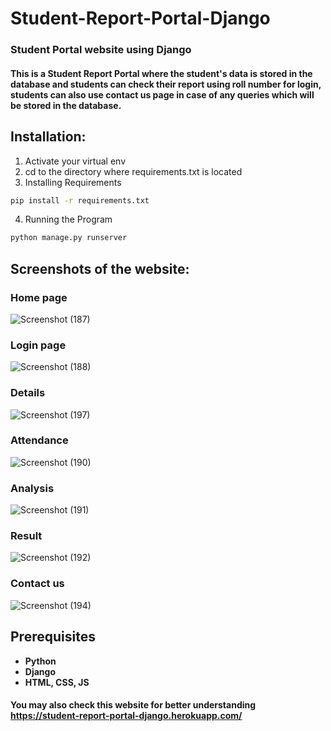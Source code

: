 # __Student-Report-Portal-Django__
### Student Portal website using Django
#### This is a Student Report Portal where the student's data is stored in the database and students can check their report using roll number for login, students can also use contact us page in case of any queries which will be stored in the database.

## Installation:
1) Activate your virtual env
2) cd to the directory where requirements.txt is located
3) Installing Requirements
```bash
pip install -r requirements.txt
```
4) Running the Program
```bash
python manage.py runserver
```

## Screenshots of the website:

### Home page
![Screenshot (187)](https://user-images.githubusercontent.com/75620849/122664431-f6d3d000-d1be-11eb-9185-d4c9e1a046f1.png)

### Login page
![Screenshot (188)](https://user-images.githubusercontent.com/75620849/122664438-06531900-d1bf-11eb-925b-33e3a435d2ef.png)

### Details
![Screenshot (197)](https://user-images.githubusercontent.com/75620849/122664649-4e267000-d1c0-11eb-8012-13d60e3ca251.png)

### Attendance
![Screenshot (190)](https://user-images.githubusercontent.com/75620849/122664444-11a64480-d1bf-11eb-8a55-3c205c7ee94c.png)

### Analysis
![Screenshot (191)](https://user-images.githubusercontent.com/75620849/122664456-208cf700-d1bf-11eb-9564-6de48d3ff4d1.png)

### Result
![Screenshot (192)](https://user-images.githubusercontent.com/75620849/122664462-271b6e80-d1bf-11eb-8f4b-c799cb98a040.png)

### Contact us
![Screenshot (194)](https://user-images.githubusercontent.com/75620849/122664467-2c78b900-d1bf-11eb-98e5-0fc24b7c0d85.png)

## Prerequisites
* __Python__
* __Django__
* __HTML, CSS, JS__

#### You may also check this website for better understanding https://student-report-portal-django.herokuapp.com/ 

